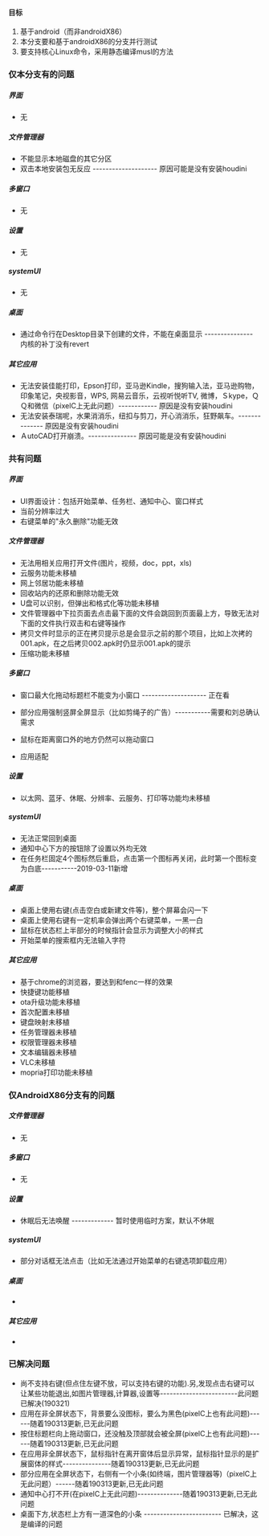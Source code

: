 #### 目标

1. 基于android（而非androidX86）
2. 本分支要和基于androidX86的分支并行测试
3. 要支持核心Linux命令，采用静态编译musl的方法

### 仅本分支有的问题

##### 界面

- 无

##### 文件管理器

- 不能显示本地磁盘的其它分区
- 双击本地安装包无反应 -------------------- 原因可能是没有安装houdini

##### 多窗口

- 无

##### 设置

- 无

##### systemUI

- 无

##### 桌面

- 通过命令行在Desktop目录下创建的文件，不能在桌面显示 --------------- 内核的补丁没有revert

##### 其它应用

- 无法安装佳能打印，Epson打印，亚马逊Kindle，搜狗输入法，亚马逊购物，印象笔记，央视影音，WPS, 网易云音乐，云视听悦听TV, 微博，Ｓkype，ＱＱ和微信（pixelC上无此问题）------------ 原因是没有安装houdini
- 无法安装泰瑞呢，水果消消乐，纽扣与剪刀，开心消消乐，狂野飙车。-------------- 原因是没有安装houdini
- ＡutoCAD打开崩溃。--------------- 原因可能是没有安装houdini

### 共有问题

##### 界面

- UI界面设计：包括开始菜单、任务栏、通知中心、窗口样式
- 当前分辨率过大
- 右键菜单的"永久删除"功能无效

##### 文件管理器

- 无法用相关应用打开文件(图片，视频，doc，ppt，xls)
- 云服务功能未移植
- 网上邻居功能未移植  
- 回收站内的还原和删除功能无效
- U盘可以识别，但弹出和格式化等功能未移植
- 文件管理器中下拉页面去点击最下面的文件会跳回到页面最上方，导致无法对下面的文件执行双击和右键等操作
- 拷贝文件时显示的正在拷贝提示总是会显示之前的那个项目，比如上次拷的001.apk，在之后拷贝002.apk时仍显示001.apk的提示
- 压缩功能未移植

##### 多窗口

- 窗口最大化拖动标题栏不能变为小窗口 -------------------- 正在看

- 部分应用强制竖屏全屏显示（比如剪绳子的广告）-----------需要和刘总确认需求
- 鼠标在距离窗口外的地方仍然可以拖动窗口
- 应用适配

##### 设置

- 以太网、蓝牙、休眠、分辨率、云服务、打印等功能均未移植

##### systemUI

- 无法正常回到桌面
- 通知中心下方的按钮除了设置以外均无效
- 在任务栏固定4个图标然后重启，点击第一个图标再关闭，此时第一个图标变为白底-----------2019-03-11新增

##### 桌面

- 桌面上使用右键(点击空白或新建文件等)，整个屏幕会闪一下
- 桌面上使用右键有一定机率会弹出两个右键菜单，一黑一白
- 鼠标在状态栏上半部分的时候指针会显示为调整大小的样式
- 开始菜单的搜索框内无法输入字符

##### 其它应用

- 基于chrome的浏览器，要达到和fenc一样的效果
- 快捷键功能移植  
- ota升级功能未移植  
- 首次配置未移植  
- 键盘映射未移植  
- 任务管理器未移植  
- 权限管理器未移植  
- 文本编辑器未移植  
- VLC未移植
- mopria打印功能未移植  

### 仅AndroidX86分支有的问题

##### 文件管理器

- 无

##### 多窗口

- 无

##### 设置

- 休眠后无法唤醒 ------------- 暂时使用临时方案，默认不休眠

##### systemUI

- 部分对话框无法点击（比如无法通过开始菜单的右键选项卸载应用）

##### 桌面

- 

##### 其它应用

- 

### 已解决问题

- 尚不支持右键(但点住左键不放，可以支持右键的功能).另,发现点击右键可以让某些功能退出,如图片管理器,计算器,设置等------------------------此问题已解决(190321)
- 应用在非全屏状态下，背景要么没图标，要么为黑色(pixelC上也有此问题)------随着190313更新,已无此问题
- 按住标题栏向上拖动窗口，还没触及顶部就会被全屏(pixelC上也有此问题)------随着190313更新,已无此问题
- 在应用非全屏状态下，鼠标指针在离开窗体后显示异常，鼠标指针显示的是扩展窗体的样式---------------随着190313更新,已无此问题
- 部分应用在全屏状态下，右侧有一个小条(如终端，图片管理器等)（pixelC上无此问题）------随着190313更新,已无此问题
- 通知中心打不开(在pixelC上无此问题)--------------随着190313更新,已无此问题
- 桌面下方,状态栏上方有一道深色的小条 ------------------------ 已解决，这是编译的问题